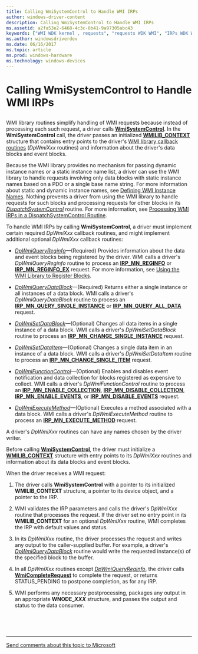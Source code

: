 ```yaml
---
title: Calling WmiSystemControl to Handle WMI IRPs
author: windows-driver-content
description: Calling WmiSystemControl to Handle WMI IRPs
ms.assetid: a2fa53e2-6468-4c3c-8b41-9a97305abc43
keywords: ["WMI WDK kernel , requests", "requests WDK WMI", "IRPs WDK WMI", "WmiSystemControl"]
ms.author: windowsdriverdev
ms.date: 06/16/2017
ms.topic: article
ms.prod: windows-hardware
ms.technology: windows-devices
---
```


# Calling WmiSystemControl to Handle WMI IRPs


## <a href="" id="ddk-calling-wmisystemcontrol-to-handle-wmi-irps-kg"></a>


WMI library routines simplify handling of WMI requests because instead of processing each such request, a driver calls [**WmiSystemControl**](https://msdn.microsoft.com/library/windows/hardware/ff565834). In the **WmiSystemControl** call, the driver passes an initialized [**WMILIB\_CONTEXT**](https://msdn.microsoft.com/library/windows/hardware/ff565813) structure that contains entry points to the driver's [WMI library callback routines](https://msdn.microsoft.com/library/windows/hardware/ff566357) (*DpWmiXxx* routines) and information about the driver's data blocks and event blocks.

Because the WMI library provides no mechanism for passing dynamic instance names or a static instance name list, a driver can use the WMI library to handle requests involving only data blocks with static instance names based on a PDO or a single base name string. For more information about static and dynamic instance names, see [Defining WMI Instance Names](defining-wmi-instance-names.md). Nothing prevents a driver from using the WMI library to handle requests for such blocks and processing requests for other blocks in its [*DispatchSystemControl*](https://msdn.microsoft.com/library/windows/hardware/ff543412) routine. For more information, see [Processing WMI IRPs in a DispatchSystemControl Routine](processing-wmi-irps-in-a-dispatchsystemcontrol-routine.md).

To handle WMI IRPs by calling **WmiSystemControl**, a driver must implement certain required *DpWmiXxx* callback routines, and might implement additional optional *DpWmiXxx* callback routines:

-   [*DpWmiQueryReginfo*](https://msdn.microsoft.com/library/windows/hardware/ff544097)—(Required) Provides information about the data and event blocks being registered by the driver. WMI calls a driver's *DpWmiQueryReginfo* routine to process an [**IRP\_MN\_REGINFO**](https://msdn.microsoft.com/library/windows/hardware/ff551731) or [**IRP\_MN\_REGINFO\_EX**](https://msdn.microsoft.com/library/windows/hardware/ff551734) request. For more information, see [Using the WMI Library to Register Blocks](using-the-wmi-library-to-register-blocks.md).

-   [*DpWmiQueryDataBlock*](https://msdn.microsoft.com/library/windows/hardware/ff544096)—(Required) Returns either a single instance or all instances of a data block. WMI calls a driver's *DpWmiQueryDataBlock* routine to process an [**IRP\_MN\_QUERY\_SINGLE\_INSTANCE**](https://msdn.microsoft.com/library/windows/hardware/ff551718) or [**IRP\_MN\_QUERY\_ALL\_DATA**](https://msdn.microsoft.com/library/windows/hardware/ff551650) request.

-   [*DpWmiSetDataBlock*](https://msdn.microsoft.com/library/windows/hardware/ff544104)—(Optional) Changes all data items in a single instance of a data block. WMI calls a driver's *DpWmiSetDataBlock* routine to process an [**IRP\_MN\_CHANGE\_SINGLE\_INSTANCE**](https://msdn.microsoft.com/library/windows/hardware/ff550831) request.

-   [*DpWmiSetDataItem*](https://msdn.microsoft.com/library/windows/hardware/ff544108)—(Optional) Changes a single data item in an instance of a data block. WMI calls a driver's *DpWmiSetDataItem* routine to process an [**IRP\_MN\_CHANGE\_SINGLE\_ITEM**](https://msdn.microsoft.com/library/windows/hardware/ff550836) request.

-   [*DpWmiFunctionControl*](https://msdn.microsoft.com/library/windows/hardware/ff544094)—(Optional) Enables and disables event notification and data collection for blocks registered as expensive to collect. WMI calls a driver's *DpWmiFunctionControl* routine to process an [**IRP\_MN\_ENABLE\_COLLECTION**](https://msdn.microsoft.com/library/windows/hardware/ff550857), [**IRP\_MN\_DISABLE\_COLLECTION**](https://msdn.microsoft.com/library/windows/hardware/ff550848), [**IRP\_MN\_ENABLE\_EVENTS**](https://msdn.microsoft.com/library/windows/hardware/ff550859), or [**IRP\_MN\_DISABLE\_EVENTS**](https://msdn.microsoft.com/library/windows/hardware/ff550851) request.

-   [*DpWmiExecuteMethod*](https://msdn.microsoft.com/library/windows/hardware/ff544090)—(Optional) Executes a method associated with a data block. WMI calls a driver's *DpWmiExecuteMethod* routine to process an [**IRP\_MN\_EXECUTE\_METHOD**](https://msdn.microsoft.com/library/windows/hardware/ff550868) request.

A driver's *DpWmiXxx* routines can have any names chosen by the driver writer.

Before calling [**WmiSystemControl**](https://msdn.microsoft.com/library/windows/hardware/ff565834), the driver must initialize a [**WMILIB\_CONTEXT**](https://msdn.microsoft.com/library/windows/hardware/ff565813) structure with entry points to its *DpWmiXxx* routines and information about its data blocks and event blocks.

When the driver receives a WMI request:

1.  The driver calls **WmiSystemControl** with a pointer to its initialized **WMILIB\_CONTEXT** structure, a pointer to its device object, and a pointer to the IRP.

2.  WMI validates the IRP parameters and calls the driver's *DpWmiXxx* routine that processes the request. If the driver set no entry point in its **WMILIB\_CONTEXT** for an optional *DpWmiXxx* routine, WMI completes the IRP with default values and status.

3.  In its *DpWmiXxx* routine, the driver processes the request and writes any output to the caller-supplied buffer. For example, a driver's [*DpWmiQueryDataBlock*](https://msdn.microsoft.com/library/windows/hardware/ff544096) routine would write the requested instance(s) of the specified block to the buffer.

4.  In all *DpWmiXxx* routines except [*DpWmiQueryReginfo*](https://msdn.microsoft.com/library/windows/hardware/ff544097), the driver calls [**WmiCompleteRequest**](https://msdn.microsoft.com/library/windows/hardware/ff565798) to complete the request, or returns STATUS\_PENDING to postpone completion, as for any IRP.

5.  WMI performs any necessary postprocessing, packages any output in an appropriate **WNODE\_*XXX*** structure, and passes the output and status to the data consumer.

 

 


--------------------
[Send comments about this topic to Microsoft](mailto:wsddocfb@microsoft.com?subject=Documentation%20feedback%20%5Bkernel\kernel%5D:%20Calling%20WmiSystemControl%20to%20Handle%20WMI%20IRPs%20%20RELEASE:%20%286/14/2017%29&body=%0A%0APRIVACY%20STATEMENT%0A%0AWe%20use%20your%20feedback%20to%20improve%20the%20documentation.%20We%20don't%20use%20your%20email%20address%20for%20any%20other%20purpose,%20and%20we'll%20remove%20your%20email%20address%20from%20our%20system%20after%20the%20issue%20that%20you're%20reporting%20is%20fixed.%20While%20we're%20working%20to%20fix%20this%20issue,%20we%20might%20send%20you%20an%20email%20message%20to%20ask%20for%20more%20info.%20Later,%20we%20might%20also%20send%20you%20an%20email%20message%20to%20let%20you%20know%20that%20we've%20addressed%20your%20feedback.%0A%0AFor%20more%20info%20about%20Microsoft's%20privacy%20policy,%20see%20http://privacy.microsoft.com/default.aspx. "Send comments about this topic to Microsoft")


